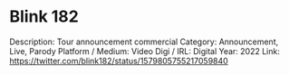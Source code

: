 # Blink 182

Description: Tour announcement commercial
Category: Announcement, Live, Parody
Platform / Medium: Video
Digi / IRL: Digital
Year: 2022
Link: https://twitter.com/blink182/status/1579805755217059840